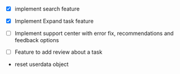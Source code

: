 - [x] implement search feature
- [x] Implement Expand task feature
- [ ] Implement support center with error fix, recommendations and feedback options

- [ ] Feature to add review about a task

- reset userdata object